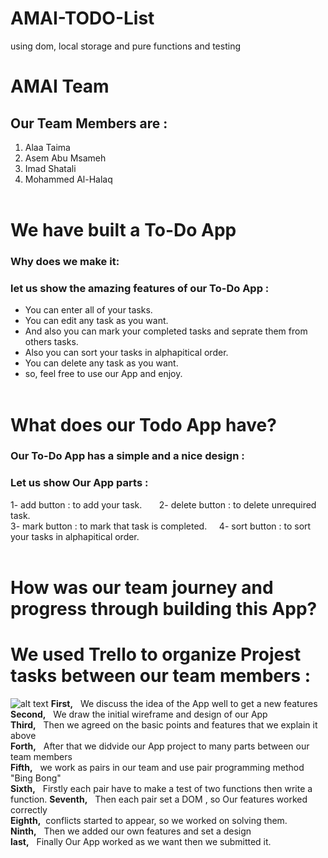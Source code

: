 # AMAI-TODO-List
using dom, local storage and pure functions and testing

# AMAI Team
## Our Team Members are :
1. Alaa Taima
2. Asem Abu Msameh
3. Imad Shatali
4. Mohammed Al-Halaq
<br/><br/>


#  We have built a To-Do App
### Why does we make it:
### let us show the amazing features of our To-Do App :
* You can enter all of your tasks. 
* You can edit any task as you want.
* And also you can mark your completed tasks and seprate them from others tasks.
* Also you can sort your tasks in alphapitical order.
* You can delete any task as you want.
* so, feel free to use our App and enjoy.
<br/><br/>


# What does our Todo App have?
### Our To-Do App has a simple and a nice design :
### Let us show Our App parts :
1- add button : to add your task.
&nbsp; &nbsp; &nbsp;
2- delete button : to delete unrequired task.
<br>
3- mark button : to mark that task is completed.
&nbsp; &nbsp;
4- sort button : to sort your tasks in alphapitical order.
<br/><br/>


# How was our team journey and progress through building this App?
# We used Trello to organize Projest tasks between our team members :
![alt text](https://i.imgur.com/wmQQgHF.png)
**First,** &nbsp; We discuss the idea of the App well to get a new features<br>
**Second,** &nbsp; We draw the initial wireframe and design of our App <br>
**Third,** &nbsp; Then we agreed on the basic points and features that we explain it above  <br>
**Forth,** &nbsp; After that we didvide our App project to many parts between our team members <br>
**Fifth,** &nbsp; we work as pairs in our team and use pair programming method "Bing Bong" <br>
**Sixth,** &nbsp; Firstly each pair have to make a test of two functions then write a function.
**Seventh,** &nbsp; Then each pair set a DOM , so Our features worked correctly <br>
**Eighth,** &nbsp;conflicts started to appear, so we worked on solving them.<br>
**Ninth,** &nbsp; Then we added our own features and set a design <br>
**last,** &nbsp; Finally Our App worked as we want then we submitted it.
<br/><br/>
